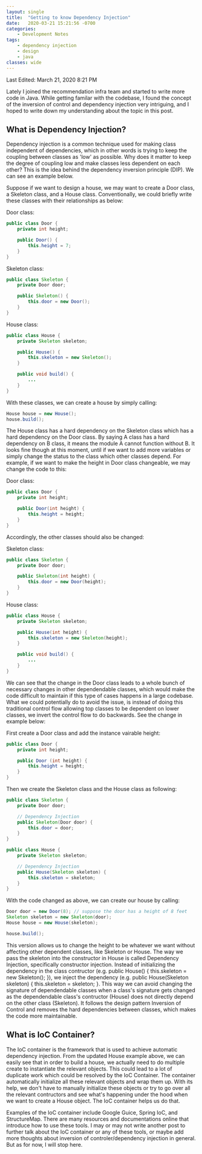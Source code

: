 ```yaml
---
layout: single
title:  "Getting to know Dependency Injection"
date:   2020-03-21 15:21:56 -0700
categories: 
    - Development Notes
tags:
    - dependency injection
    - design
    - java
classes: wide
---
```


Last Edited: March 21, 2020 8:21 PM

Lately I joined the recommendation infra team and started to write more code in Java. While getting familar with the codebase, I found the concept of the inversion of control and dependency injection very intriguing, and I hoped to write down my understanding about the topic in this post. 


## What is Dependency Injection?
Dependency injection is a common technique used for making class independent of dependencies, which in other words is trying to keep the coupling between classes as 'low' as possible. Why does it matter to keep the degree of coupling low and make classes less dependent on each other? This is the idea behind the dependency inversion principle (DIP). We can see an example below.

Suppose if we want to design a house, we may want to create a Door class, a Skeleton class, and a House class. Conventionally, we could briefly write these classes with their relationships as below:

Door class:
```java
public class Door {
	private int height;

	public Door() {
		this.height = 7;
	}
}
```	

Skeleton class:
```java
public class Skeleton {
	private Door door;

	public Skeleton() {
		this.door = new Door();
	}
}
```	

House class:
```java
public class House {
	private Skeleton skeleton;

	public House() {
		this.skeleton = new Skeleton();
	}

	public void build() {
		...
	}
}
```	

With these classes, we can create a house by simply calling:
```java
House house = new House();
house.build();
```

The House class has a hard dependency on the Skeleton class which has a hard dependency on the Door class. By saying A class has a hard dependency on B class, it means the module A cannot function without B. It looks fine though at this moment, until if we want to add more variables or simply change the status to the class which other classes depend. For example, if we want to make the height in Door class changeable, we may change the code to this:

Door class:
```java
public class Door {
	private int height;

	public Door(int height) {
		this.height = height;
	}
}
```	

Accordingly, the other classes should also be changed:

Skeleton class:
```java
public class Skeleton {
	private Door door;

	public Skeleton(int height) {
		this.door = new Door(height);
	}
}
```	

House class:
```java
public class House {
	private Skeleton skeleton;

	public House(int height) {
		this.skeleton = new Skeleton(height);
	}

	public void build() {
		...
	}
}
```	

We can see that the change in the Door class leads to a whole bunch of necessary changes in other dependendable classes, which would make the code difficult to maintain if this type of cases happens in a large codebase. What we could potentially do to avoid the issue, is instead of doing this traditional control flow allowing top classes to be dependent on lower classes, we invert the control flow to do backwards. See the change in example below:

First create a Door class and add the instance vairable height:
```java
public class Door {
	private int height;

	public Door (int height) {
		this.height = height;
	}
}
```

Then we create the Skeleton class and the House class as following:
```java
public class Skeleton {
	private Door door;

	// Dependency Injection
	public Skeleton(Door door) {
		this.door = door;
	}
}

```

```java
public class House {
	private Skeleton skeleton;

	// Dependency Injection
	public House(Skeleton skeleton) {
		this.skeleton = skeleton;
	}
}
```

With the code changed as above, we can create our house by calling:
```java
Door door = new Door(8); // suppose the door has a height of 8 feet
Skeleton skeleton = new Skeleton(door);
House house = new House(skeleton);

house.build();

```

This version allows us to change the height to be whatever we want without affecting other dependent classes, like Skeleton or House. The way we pass the skeleton into the constructor in House is called Dependency Injection, specifically constructor injection. Instead of initializing the dependency in the class contructor (e.g. public House() { this.skeleton = new Skeleton(); }), we inject the dependency (e.g. public House(Skeleton skeleton) { this.skeleton = skeleton; }. This way we can avoid changing the signature of dependendable classes when a class's signature gets changed as the dependendable class's contructor (House) does not directly depend on the other class (Skeleton). It follows the design pattern Inversion of Control and removes the hard dependencies between classes, which makes the code more maintainable.


## What is IoC Container?
The IoC container is the framework that is used to achieve automatic dependency injection. From the updated House example above, we can easily see that in order to build a house, we actually need to do multiple create to instantiate the relevant objects. This could lead to a lot of duplicate work which could be resolved by the IoC Container. The container automatically initialize all these relevant objects and wrap them up. With its help, we don't have to manually initialize these objects or try to go over all the relevant contructors and see what's happening under the hood when we want to create a House object. The IoC container helps us do that. 

Examples of the IoC container include Google Guice, Spring IoC, and StructureMap. There are many resources and documentations online that introduce how to use these tools. I may or may not write another post to further talk about the IoC container or any of these tools, or maybe add more thoughts about inversion of controler/dependency injection in general. But as for now, I will stop here.
